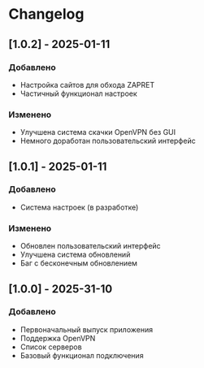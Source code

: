 # Changelog

## [1.0.2] - 2025-01-11

### Добавлено
- Настройка сайтов для обхода ZAPRET
- Частичный функционал настроек

### Изменено
- Улучшена система скачки OpenVPN без GUI
- Немного доработан пользовательский интерфейс

## [1.0.1] - 2025-01-11
### Добавлено
- Система настроек (в разработке)

### Изменено
- Обновлен пользовательский интерфейс
- Улучшена система обновлений
- Баг с бесконечным обновлением


## [1.0.0] - 2025-31-10
### Добавлено
- Первоначальный выпуск приложения
- Поддержка OpenVPN
- Список серверов
- Базовый функционал подключения


